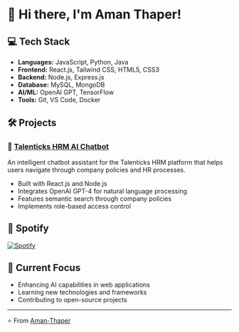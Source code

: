 # 👋 Hi there, I'm Aman Thaper!


## 💻 Tech Stack
- **Languages:** JavaScript, Python, Java
- **Frontend:** React.js, Tailwind CSS, HTML5, CSS3
- **Backend:** Node.js, Express.js
- **Database:** MySQL, MongoDB
- **AI/ML:** OpenAI GPT, TensorFlow
- **Tools:** Git, VS Code, Docker

## 🛠️ Projects

### 🤖 [Talenticks HRM AI Chatbot](https://github.com/Aman-Thaper/Talenticks-HRM-Chatbot)
An intelligent chatbot assistant for the Talenticks HRM platform that helps users navigate through company policies and HR processes.
- Built with React.js and Node.js
- Integrates OpenAI GPT-4 for natural language processing
- Features semantic search through company policies
- Implements role-based access control

## 🎵 Spotify
[![Spotify](https://spotify-github-profile.vercel.app/api/view?uid=31tjfcbwg62vdoadmky46xxd62j4&cover_image=true&theme=dark&show_offline=false&background_color=1a1a1a&interchange=false&bar_color=8b5cf6&bar_color_cover=false)](https://open.spotify.com/user/31tjfcbwg62vdoadmky46xxd62j4)



## 🎯 Current Focus
- Enhancing AI capabilities in web applications
- Learning new technologies and frameworks
- Contributing to open-source projects

---
⭐️ From [Aman-Thaper](https://github.com/Aman-Thaper)
